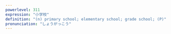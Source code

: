 ```yaml
---
powerlevel: 311
expression: "小学校"
definition: "(n) primary school; elementary school; grade school; (P)"
pronunciation: "しょうがっこう"
---
```

